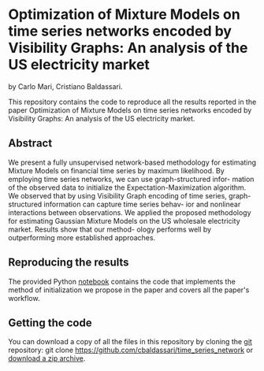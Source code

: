 # Optimization of Mixture Models on time series networks encoded by Visibility Graphs: An analysis of the US electricity market

by
Carlo Mari,
Cristiano Baldassari.

This repository contains the code to reproduce all the results reported in the paper Optimization of Mixture Models on time series networks encoded by Visibility Graphs: An analysis of the US electricity market.

## Abstract
We present a fully unsupervised network-based methodology for estimating Mixture Models on financial time series by maximum likelihood. By employing time series networks, we can use graph-structured infor-
mation of the observed data to initialize the Expectation-Maximization algorithm. We observed that by using Visibility Graph encoding of time series, graph-structured information can capture time series behav-
ior and nonlinear interactions between observations. We applied the proposed methodology for estimating Gaussian Mixture Models on the US wholesale electricity market. Results show that our method-
ology performs well by outperforming more established approaches.

## Reproducing the results

The provided Python [notebook](https://github.com/cbaldassari/time_series_network/blob/main/time_series_network.ipynb) contains the code that implements the method of initialization we propose in the paper and covers all the paper's workflow.

## Getting the code
You can download a copy of all the files in this repository by cloning the
[git](https://github.com/cbaldassari/time_series_network) repository:
    git clone https://github.com/cbaldassari/time_series_network
or [download a zip archive](https://github.com/cbaldassari/time_series_network/archive/refs/heads/main.zip).
